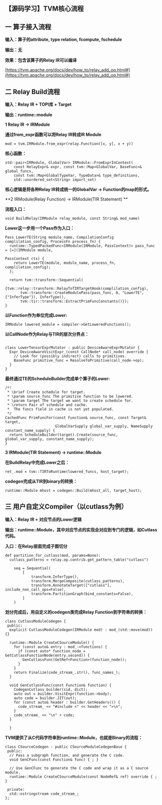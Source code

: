 ## 【源码学习】TVM核心流程

## 一 算子接入流程

**输入：算子的attribute, type relation, fcompute, fschedule**

**输出：无**

**效果：包含该算子的Relay IR可以编译**

[https://tvm.apache.org/docs/dev/how_to/relay_add_op.html#](https://tvm.apache.org/docs/dev/how_to/relay_add_op.html#)

## 二 Relay Build流程

**输入：Relay IR + TOPI库 + Target**

**输出：runtime::module**

**1 Relay IR -> IRModule**

**通过from_expr函数可以将Relay IR转成IR Module**

```plain
mod = tvm.IRModule.from_expr(relay.Function([x, y], x + y))
```

**核心函数：**

```plain
std::pair<IRModule, GlobalVar> IRModule::FromExprInContext(
    const RelayExpr& expr, const tvm::Map<GlobalVar, BaseFunc>& global_funcs,
    const tvm::Map<GlobalTypeVar, TypeData>& type_definitions,
    std::unordered_set<String> import_set)
```

**核心逻辑是将各种Relay IR转成统一的GlobalVar -> Function的map的形式。**

**2 IRModule(Relay Function) -> IRModule(TIR Statement) **

**流程入口：**

```plain
void BuildRelay(IRModule relay_module, const String& mod_name)
```

**Lower这一步用一个Pass作为入口：**

```plain
Pass LowerTE(String module_name, CompilationConfig complilation_config, ProcessFn process_fn) {
  runtime::TypedPackedFunc<IRModule(IRModule, PassContext)> pass_func = [=](IRModule module,
                                                                            PassContext ctx) {
    return LowerTE(module, module_name, process_fn, complilation_config);
  };

  return tvm::transform::Sequential(
      {tvm::relay::transform::RelayToTIRTargetHook(complilation_config),
       tvm::transform::CreateModulePass(pass_func, 0, "LowerTE", {"InferType"}), InferType(),
       tvm::tir::transform::ExtractPrimFuncConstants()});
}
```

**以Function作为单位完成Lower:**

```plain
IRModule lowered_module = compiler->GetLoweredFunctions();
```

**以CallNode作为Relay与TIR的层次分界点：**

```plain

class LowerTensorExprMutator : public DeviceAwareExprMutator {
  Expr DeviceAwareVisitExpr_(const CallNode* call_node) override {
    // Look for (possibly indirect) calls to primitives.
    BaseFunc primitive_func = ResolveToPrimitive(call_node->op);
  }
}
```

**最终通过TE的ScheduleBuilder完成单个算子的Lower:**

```plain
/*!
 * \brief Create schedule for target.
 * \param source_func The primitive function to be lowered.
 * \param target The target we want to create schedule for.
 * \return Pair of schedule and cache.
 *  The funcs field in cache is not yet populated.
 */
CachedFunc PrimFuncFor(const Function& source_func, const Target& target,
                       GlobalVarSupply global_var_supply, NameSupply constant_name_supply) {
  return ScheduleBuilder(target).Create(source_func, global_var_supply, constant_name_supply);
}
```

**3 IRModule(TIR Statement) -> runtime::Module**

**在BuildRelay中完成Lower之后：**

```plain
ret_.mod = tvm::TIRToRuntime(lowered_funcs, host_target);
```

**codegen完成从TIR到binary的转换：**

```plain
runtime::Module mhost = codegen::Build(mhost_all, target_host);
```

## 三 用户自定义Compiler（以cutlass为例）

**输入：Relay IR + 对应节点的Lower逻辑**

**输出：runtime::Module，其中对应节点的实现会对应到专门的逻辑，如Cutlass代码。**

**入口：在Relay层面完成子图切分**

```plain
def partition_for_cutlass(mod, params=None):
  cutlass_patterns = relay.op.contrib.get_pattern_table("cutlass")

    seq = Sequential(
        [
            transform.InferType(),
            transform.MergeComposite(cutlass_patterns),
            transform.AnnotateTarget(["cutlass"], include_non_call_ops=False),
            transform.PartitionGraph(bind_constants=False),
        ]
    )
```

**划分完成后，用自定义的codegen类完成Relay Function到字符串的转换：**

```plain
class CutlassModuleCodegen {
 public:
  explicit CutlassModuleCodegen(IRModule mod) : mod_(std::move(mod)) {}

  runtime::Module CreateCSourceModule() {
    for (const auto& entry : mod_->functions) {
      if (const auto* function_node = GetCutlassFunctionNode(entry.second)) {
        GenCutlassFunc(GetRef<Function>(function_node));
      }
    }
    return Finalize(code_stream_.str(), func_names_);
  }

  void GenCutlassFunc(const Function& function) {
    CodegenCutlass builder(sid, dict);
    auto out = builder.VisitExpr(function->body);
    auto code = builder.JIT(out);
    for (const auto& header : builder.GetHeaders()) {
      code_stream_ << "#include <" << header << ">\n";
    }
    code_stream_ << "\n" + code;
  }

  }
```

**TVM提供了从C代码字符串到runtime::Module，也就是Binary的流程：**

```plain
class CSourceCodegen : public CSourceModuleCodegenBase {
 public:
  // Pass a subgraph function, and generate the C code.
  void GenCFunc(const Function& func) { ; }

  // Use GenCFunc to generate the C code and wrap it as a C source module.
  runtime::Module CreateCSourceModule(const NodeRef& ref) override { ; }

 private:
  std::ostringstream code_stream_;
};
```
